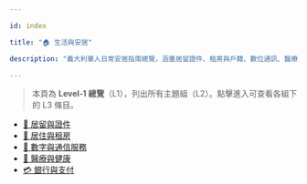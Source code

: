 ---
id: index
title: "🏠 生活與安居"
description: "義大利華人日常安居指南總覽，涵蓋居留證件、租房與戶籍、數位通訊、醫療健康、銀行支付等核心主題。"
---


> 本頁為 **Level‑1 總覽**（L1），列出所有主題組（L2）。點擊進入可查看各組下的 L3 條目。

- [🪪 居留與證件](./permits-and-ids/)
- [🏡 居住與租房](./housing-and-rent/)
- [📱 數字與通信服務](./digital-and-comms/)
- [🏥 醫療與健康](./healthcare/)
- [💳 銀行與支付](./banking-and-payments/)
